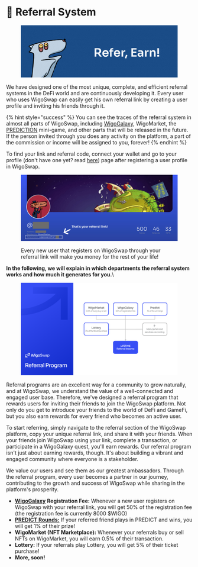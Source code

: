 # 💸 Referral System

<figure><img src="../.gitbook/assets/Referral.jpg" alt=""><figcaption></figcaption></figure>

We have designed one of the most unique, complete, and efficient referral systems in the DeFi world and are continuously developing it. Every user who uses WigoSwap can easily get his own referral link by creating a user profile and inviting his friends through it.&#x20;

{% hint style="success" %}
You can see the traces of the referral system in almost all parts of WigoSwap, including [WigoGalaxy](../wigalaxy-the-metaverse/wigalaxy-overview/), WigoMarket, the [PREDICTION](../products/predict-mini-game/) mini-game, and other parts that will be released in the future. If the person invited through you does any activity on the platform, a part of the commission or income will be assigned to you, forever!
{% endhint %}

To find your link and referral code, connect your wallet and go to your profile (don't have one yet? read [here](../wigalaxy-the-metaverse/wigalaxy-overview/land-on-wigalaxy.md)) page after registering a user profile in WigoSwap.

<figure><img src="../.gitbook/assets/Referral-link.jpg" alt=""><figcaption><p>Every new user that registers on WigoSwap through your referral link will make you money for the rest of your life!</p></figcaption></figure>

**In the following, we will explain in which departments the referral system works and how much it generates for you.**\


<figure><img src="../.gitbook/assets/Referral-Program.png" alt=""><figcaption></figcaption></figure>

Referral programs are an excellent way for a community to grow naturally, and at WigoSwap, we understand the value of a well-connected and engaged user base. Therefore, we've designed a referral program that rewards users for inviting their friends to join the WigoSwap platform. Not only do you get to introduce your friends to the world of DeFi and GameFi, but you also earn rewards for every friend who becomes an active user.

To start referring, simply navigate to the referral section of the WigoSwap platform, copy your unique referral link, and share it with your friends. When your friends join WigoSwap using your link, complete a transaction, or participate in a WigoGalaxy quest, you'll earn rewards. Our referral program isn't just about earning rewards, though. It's about building a vibrant and engaged community where everyone is a stakeholder.

We value our users and see them as our greatest ambassadors. Through the referral program, every user becomes a partner in our journey, contributing to the growth and success of WigoSwap while sharing in the platform's prosperity.

* [**WigoGalaxy**](../wigalaxy-the-metaverse/wigalaxy-overview/) **Registration Fee:** Whenever a new user registers on WigoSwap with your referral link, you will get 50% of the registration fee (the registration fee is currently 8000 $WIGO)
* [**PREDICT Rounds:**](../products/predict-mini-game/) If your referred friend plays in PREDICT and wins, you will get 1% of their prize!
* **WigoMarket (NFT Marketplace):** Whenever your referrals buy or sell NFTs on WigoMarket, you will earn 0.5% of their transaction.
* **Lottery:** If your referrals play Lottery, you will get 5% of their ticket purchase!
* **More, soon!**
